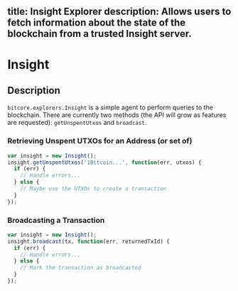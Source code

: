 title: Insight Explorer
description: Allows users to fetch information about the state of the blockchain from a trusted Insight server.
---
# Insight

## Description

`bitcore.explorers.Insight` is a simple agent to perform queries to the blockchain. There are currently two methods (the API will grow as features are requested): `getUnspentUtxos` and `broadcast`.

### Retrieving Unspent UTXOs for an Address (or set of)

```javascript
var insight = new Insight();
insight.getUnspentUtxos('1Bitcoin...', function(err, utxos) {
  if (err) {
    // Handle errors...
  } else {
    // Maybe use the UTXOs to create a transaction
  }
});
```

### Broadcasting a Transaction

```javascript
var insight = new Insight();
insight.broadcast(tx, function(err, returnedTxId) {
  if (err) {
    // Handle errors...
  } else {
    // Mark the transaction as broadcasted
  }
});
```
